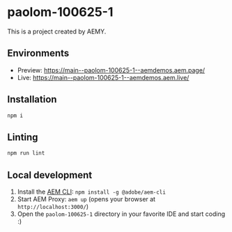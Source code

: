 # paolom-100625-1

This is a project created by AEMY.

## Environments

- Preview: https://main--paolom-100625-1--aemdemos.aem.page/
- Live: https://main--paolom-100625-1--aemdemos.aem.live/

## Installation

```sh
npm i
```

## Linting

```sh
npm run lint
```

## Local development

1. Install the [AEM CLI](https://github.com/adobe/helix-cli): `npm install -g @adobe/aem-cli`
1. Start AEM Proxy: `aem up` (opens your browser at `http://localhost:3000/`)
1. Open the `paolom-100625-1` directory in your favorite IDE and start coding :)